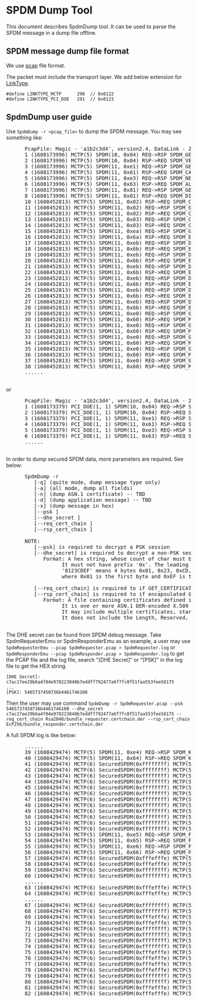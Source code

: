 # SPDM Dump Tool

This document describes SpdmDump tool. It can be used to parse the SPDM message in a dump file offline.

## SPDM message dump file format

   We use [pcap](https://www.tcpdump.org/manpages/pcap-savefile.5.txt) file format.

   The packet must include the transport layer. We add below extension for [LinkType](https://www.tcpdump.org/linktypes.html).
   
   ```
   #define LINKTYPE_MCTP      290  // 0x0122
   #define LINKTYPE_PCI_DOE   291  // 0x0123
   ```

## SpdmDump user guide

   Use `SpdmDump -r <pcap_file>` to dump the SPDM message. You may see something like:

   <pre>
      PcapFile: Magic - 'a1b2c3d4', version2.4, DataLink - 290 (MCTP), MaxPacketSize - 65536
      1 (1608173996) MCTP(5) SPDM(10, 0x84) REQ->RSP SPDM_GET_VERSION
      2 (1608173996) MCTP(5) SPDM(10, 0x04) RSP->REQ SPDM_VERSION
      3 (1608173996) MCTP(5) SPDM(11, 0xe1) REQ->RSP SPDM_GET_CAPABILITIES
      4 (1608173996) MCTP(5) SPDM(11, 0x61) RSP->REQ SPDM_CAPABILITIES
      5 (1608173996) MCTP(5) SPDM(11, 0xe3) REQ->RSP SPDM_NEGOTIATE_ALGORITHMS
      6 (1608173996) MCTP(5) SPDM(11, 0x63) RSP->REQ SPDM_ALGORITHMS
      7 (1608173996) MCTP(5) SPDM(11, 0x81) REQ->RSP SPDM_GET_DIGESTS
      8 (1608173996) MCTP(5) SPDM(11, 0x01) RSP->REQ SPDM_DIGESTS
      10 (1608452813) MCTP(5) SPDM(11, 0x02) RSP->REQ SPDM_CERTIFICATE
      11 (1608452813) MCTP(5) SPDM(11, 0x82) REQ->RSP SPDM_GET_CERTIFICATE
      12 (1608452813) MCTP(5) SPDM(11, 0x02) RSP->REQ SPDM_CERTIFICATE
      13 (1608452813) MCTP(5) SPDM(11, 0x83) REQ->RSP SPDM_CHALLENGE
      14 (1608452813) MCTP(5) SPDM(11, 0x03) RSP->REQ SPDM_CHALLENGE_AUTH
      15 (1608452813) MCTP(5) SPDM(11, 0xea) REQ->RSP SPDM_GET_ENCAPSULATED_REQUEST
      16 (1608452813) MCTP(5) SPDM(11, 0x6a) RSP->REQ SPDM_ENCAPSULATED_REQUEST SPDM_GET_DIGESTS
      17 (1608452813) MCTP(5) SPDM(11, 0xeb) REQ->RSP SPDM_DELIVER_ENCAPSULATED_RESPONSE SPDM_DIGESTS
      18 (1608452813) MCTP(5) SPDM(11, 0x6b) RSP->REQ SPDM_ENCAPSULATED_RESPONSE_ACK SPDM_GET_CERTIFICATE
      19 (1608452813) MCTP(5) SPDM(11, 0xeb) REQ->RSP SPDM_DELIVER_ENCAPSULATED_RESPONSE SPDM_CERTIFICATE
      20 (1608452813) MCTP(5) SPDM(11, 0x6b) RSP->REQ SPDM_ENCAPSULATED_RESPONSE_ACK SPDM_GET_CERTIFICATE
      21 (1608452813) MCTP(5) SPDM(11, 0xeb) REQ->RSP SPDM_DELIVER_ENCAPSULATED_RESPONSE SPDM_CERTIFICATE
      22 (1608452813) MCTP(5) SPDM(11, 0x6b) RSP->REQ SPDM_ENCAPSULATED_RESPONSE_ACK SPDM_GET_CERTIFICATE
      23 (1608452813) MCTP(5) SPDM(11, 0xeb) REQ->RSP SPDM_DELIVER_ENCAPSULATED_RESPONSE SPDM_CERTIFICATE
      24 (1608452813) MCTP(5) SPDM(11, 0x6b) RSP->REQ SPDM_ENCAPSULATED_RESPONSE_ACK SPDM_GET_CERTIFICATE
      25 (1608452813) MCTP(5) SPDM(11, 0xeb) REQ->RSP SPDM_DELIVER_ENCAPSULATED_RESPONSE SPDM_CERTIFICATE
      26 (1608452813) MCTP(5) SPDM(11, 0x6b) RSP->REQ SPDM_ENCAPSULATED_RESPONSE_ACK SPDM_CHALLENGE
      27 (1608452813) MCTP(5) SPDM(11, 0xeb) REQ->RSP SPDM_DELIVER_ENCAPSULATED_RESPONSE SPDM_CHALLENGE_AUTH
      28 (1608452813) MCTP(5) SPDM(11, 0x6b) RSP->REQ SPDM_ENCAPSULATED_RESPONSE_ACK (Done)
      29 (1608452813) MCTP(5) SPDM(11, 0xe0) REQ->RSP SPDM_GET_MEASUREMENTS
      30 (1608452813) MCTP(5) SPDM(11, 0x60) RSP->REQ SPDM_MEASUREMENTS
      31 (1608452813) MCTP(5) SPDM(11, 0xe0) REQ->RSP SPDM_GET_MEASUREMENTS
      32 (1608452813) MCTP(5) SPDM(11, 0x60) RSP->REQ SPDM_MEASUREMENTS
      33 (1608452813) MCTP(5) SPDM(11, 0xe0) REQ->RSP SPDM_GET_MEASUREMENTS
      34 (1608452813) MCTP(5) SPDM(11, 0x60) RSP->REQ SPDM_MEASUREMENTS
      35 (1608452813) MCTP(5) SPDM(11, 0xe0) REQ->RSP SPDM_GET_MEASUREMENTS
      36 (1608452813) MCTP(5) SPDM(11, 0x60) RSP->REQ SPDM_MEASUREMENTS
      37 (1608452813) MCTP(5) SPDM(11, 0xe0) REQ->RSP SPDM_GET_MEASUREMENTS
      38 (1608452813) MCTP(5) SPDM(11, 0x60) RSP->REQ SPDM_MEASUREMENTS
      ......
   </pre>

   or

   <pre>
      PcapFile: Magic - 'a1b2c3d4', version2.4, DataLink - 291 (PCI_DOE), MaxPacketSize - 65536
      1 (1608173379) PCI_DOE(1, 1) SPDM(10, 0x84) REQ->RSP SPDM_GET_VERSION
      2 (1608173379) PCI_DOE(1, 1) SPDM(10, 0x04) RSP->REQ SPDM_VERSION
      3 (1608173379) PCI_DOE(1, 1) SPDM(11, 0xe1) REQ->RSP SPDM_GET_CAPABILITIES
      4 (1608173379) PCI_DOE(1, 1) SPDM(11, 0x61) RSP->REQ SPDM_CAPABILITIES
      5 (1608173379) PCI_DOE(1, 1) SPDM(11, 0xe3) REQ->RSP SPDM_NEGOTIATE_ALGORITHMS
      6 (1608173379) PCI_DOE(1, 1) SPDM(11, 0x63) RSP->REQ SPDM_ALGORITHMS
      ......
   </pre>

   In order to dump secured SPDM data, more parameters are required. See below:

   <pre>
      SpdmDump -r <PcapFileName>
         [-q] (quite mode, dump message type only)
         [-a] (all mode, dump all fields)
         [-n] (dump ASN.1 certificate) -- TBD
         [-d] (dump application message) -- TBD
         [-x] (dump message in hex)
         [--psk <pre-shared key>]
         [--dhe_secret <session DHE secret>]
         [--req_cert_chain <requester public cert chain file>]
         [--rsp_cert_chain <responder public cert chain file>]

      NOTE:
         [--psk] is required to decrypt a PSK session
         [--dhe_secret] is required to decrypt a non-PSK session
            Format: A hex string, whose count of char must be even.
                  It must not have prefix '0x'. The leading '0' must be included.
                  '0123CDEF' means 4 bytes 0x01, 0x23, 0xCD, 0xEF,
                  where 0x01 is the first byte and 0xEF is the last byte in memory

         [--req_cert_chain] is required to if GET_CERTIFICATE is not sent
         [--rsp_cert_chain] is required to if encapsulated GET_CERTIFICATE is not sent
            Format: A file containing certificates defined in SPDM spec 'certificate chain fomrat'.
                  It is one or more ASN.1 DER-encoded X.509 v3 certificates.
                  It may include multiple certificates, starting from root cert to leaf cert.
                  It does not include the Length, Reserved, or RootHash fields.
   </pre>

   The DHE secret can be found from SPDM debug message.
   Take SpdmRequesterEmu or SpdmResponderEmu as an example, a user may use `SpdmRequesterEmu --pcap SpdmRequester.pcap > SpdmRequester.log` or `SpdmResponderEmu --pcap SpdmResponder.pcap > SpdmResponder.log` to get the PCAP file and the log file, search "\[DHE Secret\]" or "\[PSK\]" in the log file to get the HEX string.

   ```
   [DHE Secret]: c7ac17ee29b6a4f84e978223040b7eddff792477a6f7fc0f51faa553fee58175
   ...
   [PSK]: 5465737450736b4461746100
   ```

   Then the user may use command `SpdmDump -r SpdmRequester.pcap --psk 5465737450736b4461746100 --dhe_secret c7ac17ee29b6a4f84e978223040b7eddff792477a6f7fc0f51faa553fee58175 --req_cert_chain Rsa2048/bundle_requester.certchain.der --rsp_cert_chain EcP256/bundle_responder.certchain.der`

   A full SPDM log is like below:

   <pre>
      ......
      39 (1608429474) MCTP(5) SPDM(11, 0xe4) REQ->RSP SPDM_KEY_EXCHANGE
      40 (1608429474) MCTP(5) SPDM(11, 0x64) RSP->REQ SPDM_KEY_EXCHANGE_RSP
      41 (1608429474) MCTP(6) SecuredSPDM(0xffffffff) MCTP(5) SPDM(11, 0xea) REQ->RSP SPDM_GET_ENCAPSULATED_REQUEST
      42 (1608429474) MCTP(6) SecuredSPDM(0xffffffff) MCTP(5) SPDM(11, 0x6a) RSP->REQ SPDM_ENCAPSULATED_REQUEST SPDM_GET_DIGESTS
      43 (1608429474) MCTP(6) SecuredSPDM(0xffffffff) MCTP(5) SPDM(11, 0xeb) REQ->RSP SPDM_DELIVER_ENCAPSULATED_RESPONSE SPDM_DIGESTS
      44 (1608429474) MCTP(6) SecuredSPDM(0xffffffff) MCTP(5) SPDM(11, 0x6b) RSP->REQ SPDM_ENCAPSULATED_RESPONSE_ACK SPDM_GET_CERTIFICATE
      45 (1608429474) MCTP(6) SecuredSPDM(0xffffffff) MCTP(5) SPDM(11, 0xeb) REQ->RSP SPDM_DELIVER_ENCAPSULATED_RESPONSE SPDM_CERTIFICATE
      46 (1608429474) MCTP(6) SecuredSPDM(0xffffffff) MCTP(5) SPDM(11, 0x6b) RSP->REQ SPDM_ENCAPSULATED_RESPONSE_ACK SPDM_GET_CERTIFICATE
      47 (1608429474) MCTP(6) SecuredSPDM(0xffffffff) MCTP(5) SPDM(11, 0xeb) REQ->RSP SPDM_DELIVER_ENCAPSULATED_RESPONSE SPDM_CERTIFICATE
      48 (1608429474) MCTP(6) SecuredSPDM(0xffffffff) MCTP(5) SPDM(11, 0x6b) RSP->REQ SPDM_ENCAPSULATED_RESPONSE_ACK SPDM_GET_CERTIFICATE
      49 (1608429474) MCTP(6) SecuredSPDM(0xffffffff) MCTP(5) SPDM(11, 0xeb) REQ->RSP SPDM_DELIVER_ENCAPSULATED_RESPONSE SPDM_CERTIFICATE
      50 (1608429474) MCTP(6) SecuredSPDM(0xffffffff) MCTP(5) SPDM(11, 0x6b) RSP->REQ SPDM_ENCAPSULATED_RESPONSE_ACK SPDM_GET_CERTIFICATE
      51 (1608429474) MCTP(6) SecuredSPDM(0xffffffff) MCTP(5) SPDM(11, 0xeb) REQ->RSP SPDM_DELIVER_ENCAPSULATED_RESPONSE SPDM_CERTIFICATE
      52 (1608429474) MCTP(6) SecuredSPDM(0xffffffff) MCTP(5) SPDM(11, 0x6b) RSP->REQ SPDM_ENCAPSULATED_RESPONSE_ACK (Done)
      53 (1608429474) MCTP(5) SPDM(11, 0xe5) REQ->RSP SPDM_FINISH
      54 (1608429474) MCTP(5) SPDM(11, 0x65) RSP->REQ SPDM_FINISH_RSP
      55 (1608429474) MCTP(5) SPDM(11, 0xe6) REQ->RSP SPDM_PSK_EXCHANGE
      56 (1608429474) MCTP(5) SPDM(11, 0x66) RSP->REQ SPDM_PSK_EXCHANGE_RSP
      57 (1608429474) MCTP(6) SecuredSPDM(0xfffefffe) MCTP(5) SPDM(11, 0xe7) REQ->RSP SPDM_PSK_FINISH
      58 (1608429474) MCTP(6) SecuredSPDM(0xfffefffe) MCTP(5) SPDM(11, 0x67) RSP->REQ SPDM_PSK_FINISH_RSP
      59 (1608429474) MCTP(6) SecuredSPDM(0xffffffff) MCTP(5) SPDM(10, 0xfe) REQ->RSP SPDM_VENDOR_DEFINED_REQUEST
      60 (1608429474) MCTP(6) SecuredSPDM(0xffffffff) MCTP(5) SPDM(10, 0x7e) RSP->REQ SPDM_VENDOR_DEFINED_RESPONSE
      ......
      63 (1608429474) MCTP(6) SecuredSPDM(0xfffefffe) MCTP(5) SPDM(10, 0xfe) REQ->RSP SPDM_VENDOR_DEFINED_REQUEST
      64 (1608429474) MCTP(6) SecuredSPDM(0xfffefffe) MCTP(5) SPDM(10, 0x7e) RSP->REQ SPDM_VENDOR_DEFINED_RESPONSE
      ......
      67 (1608429474) MCTP(6) SecuredSPDM(0xffffffff) MCTP(5) SPDM(11, 0xe8) REQ->RSP SPDM_HEARTBEAT
      68 (1608429474) MCTP(6) SecuredSPDM(0xffffffff) MCTP(5) SPDM(11, 0x68) RSP->REQ SPDM_HEARTBEAT_ACK
      69 (1608429474) MCTP(6) SecuredSPDM(0xfffefffe) MCTP(5) SPDM(11, 0xe8) REQ->RSP SPDM_HEARTBEAT
      70 (1608429474) MCTP(6) SecuredSPDM(0xfffefffe) MCTP(5) SPDM(11, 0x68) RSP->REQ SPDM_HEARTBEAT_ACK
      71 (1608429474) MCTP(6) SecuredSPDM(0xffffffff) MCTP(5) SPDM(11, 0xe9) REQ->RSP SPDM_KEY_UPDATE (UPDATE_KEY)
      72 (1608429474) MCTP(6) SecuredSPDM(0xffffffff) MCTP(5) SPDM(11, 0x69) RSP->REQ SPDM_KEY_UPDATE_ACK (UPDATE_KEY)
      73 (1608429474) MCTP(6) SecuredSPDM(0xffffffff) MCTP(5) SPDM(11, 0xe9) REQ->RSP SPDM_KEY_UPDATE (VERIFY_NEW_KEY)
      74 (1608429474) MCTP(6) SecuredSPDM(0xffffffff) MCTP(5) SPDM(11, 0x69) RSP->REQ SPDM_KEY_UPDATE_ACK (VERIFY_NEW_KEY)
      75 (1608429474) MCTP(6) SecuredSPDM(0xfffefffe) MCTP(5) SPDM(11, 0xe9) REQ->RSP SPDM_KEY_UPDATE (UPDATE_ALL_KEYS)
      76 (1608429474) MCTP(6) SecuredSPDM(0xfffefffe) MCTP(5) SPDM(11, 0x69) RSP->REQ SPDM_KEY_UPDATE_ACK (UPDATE_ALL_KEYS)
      77 (1608429474) MCTP(6) SecuredSPDM(0xfffefffe) MCTP(5) SPDM(11, 0xe9) REQ->RSP SPDM_KEY_UPDATE (VERIFY_NEW_KEY)
      78 (1608429474) MCTP(6) SecuredSPDM(0xfffefffe) MCTP(5) SPDM(11, 0x69) RSP->REQ SPDM_KEY_UPDATE_ACK (VERIFY_NEW_KEY)
      79 (1608429474) MCTP(6) SecuredSPDM(0xffffffff) MCTP(5) SPDM(11, 0xec) REQ->RSP SPDM_END_SESSION
      80 (1608429474) MCTP(6) SecuredSPDM(0xffffffff) MCTP(5) SPDM(11, 0x6c) RSP->REQ SPDM_END_SESSION_ACK
      81 (1608429474) MCTP(6) SecuredSPDM(0xfffefffe) MCTP(5) SPDM(11, 0xec) REQ->RSP SPDM_END_SESSION
      82 (1608429474) MCTP(6) SecuredSPDM(0xfffefffe) MCTP(5) SPDM(11, 0x6c) RSP->REQ SPDM_END_SESSION_ACK
   </pre>
